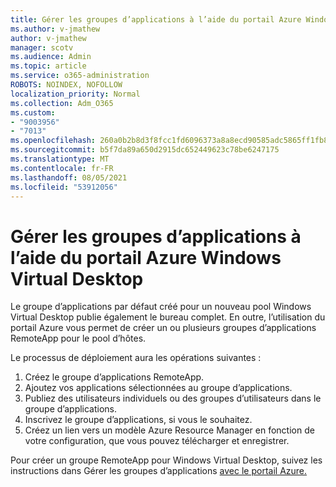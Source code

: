 ```yaml
---
title: Gérer les groupes d’applications à l’aide du portail Azure Windows Virtual Desktop
ms.author: v-jmathew
author: v-jmathew
manager: scotv
ms.audience: Admin
ms.topic: article
ms.service: o365-administration
ROBOTS: NOINDEX, NOFOLLOW
localization_priority: Normal
ms.collection: Adm_O365
ms.custom:
- "9003956"
- "7013"
ms.openlocfilehash: 260a0b2b8d3f8fcc1fd6096373a8a8ecd90585adc5865ff1fb832870cb62102e
ms.sourcegitcommit: b5f7da89a650d2915dc652449623c78be6247175
ms.translationtype: MT
ms.contentlocale: fr-FR
ms.lasthandoff: 08/05/2021
ms.locfileid: "53912056"
---
```

# <a name="manage-app-groups-by-using-the-azure-portal-for-windows-virtual-desktop"></a>Gérer les groupes d’applications à l’aide du portail Azure Windows Virtual Desktop

Le groupe d’applications par défaut créé pour un nouveau pool Windows Virtual Desktop publie également le bureau complet. En outre, l’utilisation du portail Azure vous permet de créer un ou plusieurs groupes d’applications RemoteApp pour le pool d’hôtes.

Le processus de déploiement aura les opérations suivantes :

1. Créez le groupe d’applications RemoteApp.
2. Ajoutez vos applications sélectionnées au groupe d’applications.
3. Publiez des utilisateurs individuels ou des groupes d’utilisateurs dans le groupe d’applications.
4. Inscrivez le groupe d’applications, si vous le souhaitez.
5. Créez un lien vers un modèle Azure Resource Manager en fonction de votre configuration, que vous pouvez télécharger et enregistrer.

Pour créer un groupe RemoteApp pour Windows Virtual Desktop, suivez les instructions dans Gérer les groupes d’applications [avec le portail Azure.](https://go.microsoft.com/fwlink/?linkid=2129550)
